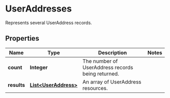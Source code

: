 

# UserAddresses

Represents several UserAddress records.

## Properties

Name | Type | Description | Notes
------------ | ------------- | ------------- | -------------
**count** | **Integer** | The number of UserAddress records being returned. | 
**results** | [**List&lt;UserAddress&gt;**](UserAddress.md) | An array of UserAddress resources. | 



